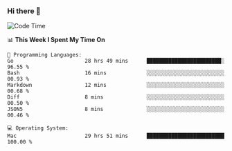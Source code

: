 ### Hi there 👋

<!--
**CrazyCollin/crazycollin** is a ✨ _special_ ✨ repository because its `README.md` (this file) appears on your GitHub profile.

Here are some ideas to get you started:

- 🔭 I’m currently working on ...
- 🌱 I’m currently learning ...
- 👯 I’m looking to collaborate on ...
- 🤔 I’m looking for help with ...
- 💬 Ask me about ...
- 📫 How to reach me: ...
- 😄 Pronouns: ...
- ⚡ Fun fact: ...
-->

<!--START_SECTION:waka-->
![Code Time](http://img.shields.io/badge/Code%20Time-4%2C489%20hrs%2051%20mins-blue)

📊 **This Week I Spent My Time On** 

```text
💬 Programming Languages: 
Go                       28 hrs 49 mins      ████████████████████████░   96.55 % 
Bash                     16 mins             ░░░░░░░░░░░░░░░░░░░░░░░░░   00.93 % 
Markdown                 12 mins             ░░░░░░░░░░░░░░░░░░░░░░░░░   00.68 % 
Diff                     8 mins              ░░░░░░░░░░░░░░░░░░░░░░░░░   00.50 % 
JSON5                    8 mins              ░░░░░░░░░░░░░░░░░░░░░░░░░   00.46 % 

💻 Operating System: 
Mac                      29 hrs 51 mins      █████████████████████████   100.00 % 
```


<!--END_SECTION:waka-->
